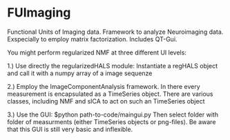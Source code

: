 FUImaging
=========

Functional Units of Imaging data.
Framework to analyze Neuroimaging data. Exspecially to employ matrix factorization. Includes QT-Gui.

You might perform regularized NMF at three different UI levels:

1.) Use directly the regularizedHALS module: Instantiate a regHALS object and call it with a numpy array of a image sequenze

2.) Employ the ImageComponentAnalysis framework. In there every measurement is encapsulated as a TimeSeries object. There are various classes, including NMF and sICA to act on such an TimeSeries object

3.) Use the GUI: $python path-to-code/maingui.py Then select folder with folder of measurments (either TimeSeries objects or png-files). Be aware that this GUI is still very basic and inflexible.

